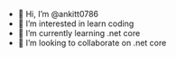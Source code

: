 - 👋 Hi, I’m @ankitt0786
- 👀 I’m interested in learn coding
- 🌱 I’m currently learning .net core
- 💞️ I’m looking to collaborate on .net core

<!---
ankitt0786/ankitt0786 is a ✨ special ✨ repository because its `README.md` (this file) appears on your GitHub profile.
You can click the Preview link to take a look at your changes.
--->
